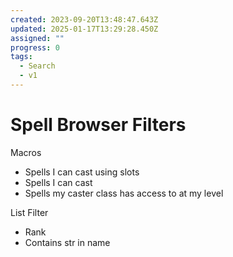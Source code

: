 ```yaml
---
created: 2023-09-20T13:48:47.643Z
updated: 2025-01-17T13:29:28.450Z
assigned: ""
progress: 0
tags:
  - Search
  - v1
---
```


# Spell Browser Filters

Macros
- Spells I can cast using slots
- Spells I can cast
- Spells my caster class has access to at my level

List Filter
- Rank
- Contains str in name
